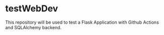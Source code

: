 # testWebDev
This repository will be used to test a Flask Application with Github Actions and SQLAlchemy backend.
